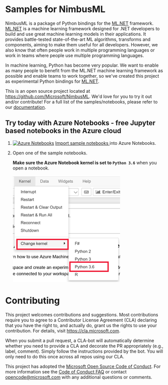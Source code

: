 
# Samples for NimbusML

NimbusML is a package of Python bindings for the [ML.NET](https://www.microsoft.com/net/learn/apps/machine-learning-and-ai/ml-dotnet) framework. [ML.NET](https://www.microsoft.com/net/learn/apps/machine-learning-and-ai/ml-dotnet) is a machine learning framework designed for .NET developers to build and use great machine learning models in their applications. It provides battle-tested state-of-the-art ML algorithms, transforms and components, aiming to make them useful for all developers. However, we also know that often people work in multiple programming languages or work in teams where people use multiple programming languages. 

In machine learning, Python has become very popular. We want to enable as many people to benefit from the ML.NET machine learning framework as possible and enable teams to work together, so we've created this project as experimental Python bindings for [ML.NET](https://www.microsoft.com/net/learn/apps/machine-learning-and-ai/ml-dotnet).

This is an open source project located at https://github.com/Microsoft/NimbusML. We'd love for you to try it out and/or contribute! For a full list of the samples/notebooks, please refer to our [documentation](https://docs.microsoft.com/en-us/nimbusml/tutorials).

## Try today with Azure Notebooks - free Jupyter based notebooks in the Azure cloud

1. [![Azure Notebooks](https://notebooks.azure.com/launch.png)](http://aka.ms/nimbusml/clone-aznotebooks)
[Import sample notebooks ](http://aka.ms/nimbusml/clone-aznotebooks) into Azure Notebooks.
1. Open one of the sample notebooks.
    
    **Make sure the Azure Notebook kernel is set to `Python 3.6`** when you open a notebook.  
    
    ![set kernel to Python 3.6](media/python36.png)

# Contributing

This project welcomes contributions and suggestions.  Most contributions require you to agree to a
Contributor License Agreement (CLA) declaring that you have the right to, and actually do, grant us
the rights to use your contribution. For details, visit https://cla.microsoft.com.

When you submit a pull request, a CLA-bot will automatically determine whether you need to provide
a CLA and decorate the PR appropriately (e.g., label, comment). Simply follow the instructions
provided by the bot. You will only need to do this once across all repos using our CLA.

This project has adopted the [Microsoft Open Source Code of Conduct](https://opensource.microsoft.com/codeofconduct/).
For more information see the [Code of Conduct FAQ](https://opensource.microsoft.com/codeofconduct/faq/) or
contact [opencode@microsoft.com](mailto:opencode@microsoft.com) with any additional questions or comments.
